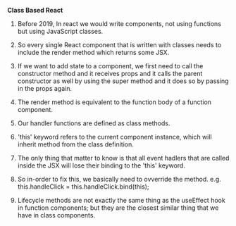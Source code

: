 **Class Based React**

1. Before 2019, In react we would write components, not using functions but using JavaScript classes.

2. So every single React component that is written with classes needs to include the render method which returns some JSX.

3. If we want to add state to a component, we first need to call the constructor method and it receives props and it calls the parent constructor as well by using the super method and it does so by passing in the props again.

4. The render method is equivalent to the function body of a function component.

5. Our handler functions are defined as class methods.

6. 'this' keyword refers to the current component instance, which will inherit method from the class definition.

7. The only thing that matter to know is that all event hadlers that are called inside the JSX will lose their binding to the 'this' keyword.

8. So in-order to fix this, we basically need to ovverride the method.
   e.g. this.handleClick = this.handleClick.bind(this);

9. Lifecycle methods are not exactly the same thing as the useEffect hook in function components; but they are the closest similar thing that we have in class components.
